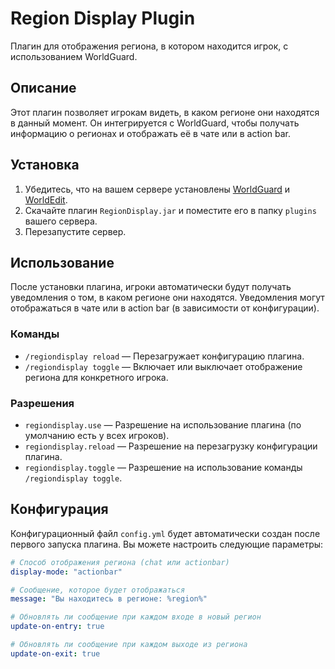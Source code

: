 # Region Display Plugin

Плагин для отображения региона, в котором находится игрок, с использованием WorldGuard.

## Описание

Этот плагин позволяет игрокам видеть, в каком регионе они находятся в данный момент. Он интегрируется с WorldGuard, чтобы получать информацию о регионах и отображать её в чате или в action bar.

## Установка

1. Убедитесь, что на вашем сервере установлены [WorldGuard](https://dev.bukkit.org/projects/worldguard) и [WorldEdit](https://dev.bukkit.org/projects/worldedit).
2. Скачайте плагин `RegionDisplay.jar` и поместите его в папку `plugins` вашего сервера.
3. Перезапустите сервер.

## Использование

После установки плагина, игроки автоматически будут получать уведомления о том, в каком регионе они находятся. Уведомления могут отображаться в чате или в action bar (в зависимости от конфигурации).

### Команды

- `/regiondisplay reload` — Перезагружает конфигурацию плагина.
- `/regiondisplay toggle` — Включает или выключает отображение региона для конкретного игрока.

### Разрешения

- `regiondisplay.use` — Разрешение на использование плагина (по умолчанию есть у всех игроков).
- `regiondisplay.reload` — Разрешение на перезагрузку конфигурации плагина.
- `regiondisplay.toggle` — Разрешение на использование команды `/regiondisplay toggle`.

## Конфигурация

Конфигурационный файл `config.yml` будет автоматически создан после первого запуска плагина. Вы можете настроить следующие параметры:

```yaml
# Способ отображения региона (chat или actionbar)
display-mode: "actionbar"

# Сообщение, которое будет отображаться
message: "Вы находитесь в регионе: %region%"

# Обновлять ли сообщение при каждом входе в новый регион
update-on-entry: true

# Обновлять ли сообщение при каждом выходе из региона
update-on-exit: true


